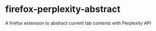 # firefox-perplexity-abstract
A firefox extension to abstract current tab contents with Perplexity API
